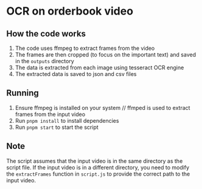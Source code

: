 # OCR on orderbook video

## How the code works

1. The code uses ffmpeg to extract frames from the video
2. The frames are then cropped (to focus on the important text) and saved in the `outputs` directory
3. The data is extracted from each image using tesseract OCR engine
4. The extracted data is saved to json and csv files

## Running

1. Ensure ffmpeg is installed on your system // ffmped is used to extract frames from the input video
2. Run `pnpm install` to install dependencies
3. Run `pnpm start` to start the script

## Note

The script assumes that the input video is in the same directory as the script file. If the input video is in a different directory, you need to modify the `extractFrames` function in `script.js` to provide the correct path to the input video.
